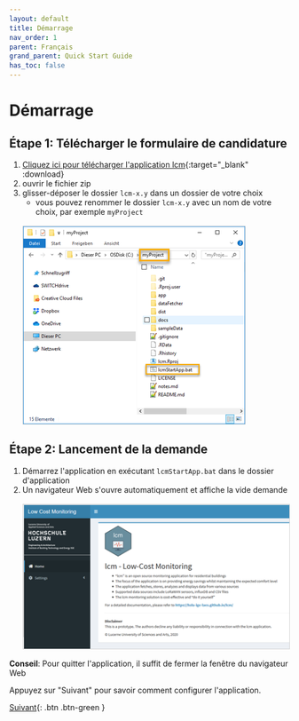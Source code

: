 ```yaml
---
layout: default
title: Démarrage
nav_order: 1
parent: Français
grand_parent: Quick Start Guide
has_toc: false
---
```


# Démarrage
## Étape 1: Télécharger le formulaire de candidature
1. [Cliquez ici pour télécharger l'application lcm](https://github.com/hslu-ige-laes/lcm/releases/latest/download/lcm.zip){:target="_blank" :download}
1. ouvrir le fichier zip
1. glisser-déposer le dossier `lcm-x.y` dans un dossier de votre choix
   - vous pouvez renommer le dossier `lcm-x.y` avec un nom de votre choix, par exemple `myProject`<br><br>
   <img src="https://raw.githubusercontent.com/hslu-ige-laes/lcm/master/docs/assets/images/quickStartGuide_01.PNG" style="border:1px solid lightgrey"/>

## Étape 2: Lancement de la demande
1. Démarrez l'application en exécutant `lcmStartApp.bat` dans le dossier d'application
1. Un navigateur Web s'ouvre automatiquement et affiche la vide demande<br><br>
   <img src="https://raw.githubusercontent.com/hslu-ige-laes/lcm/master/docs/assets/images/quickStartGuide_02.PNG" style="border:1px solid lightgrey"/>

**Conseil**: Pour quitter l'application, il suffit de fermer la fenêtre du navigateur Web

Appuyez sur "Suivant" pour savoir comment configurer l'application.

[Suivant](https://hslu-ige-laes.github.io/lcm/docs/quickStartGuide/fr/configuration/){: .btn .btn-green }
